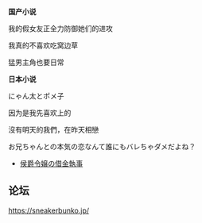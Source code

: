 

**国产小说**

我的假女友正全力防御她们的进攻


我真的不喜欢吃窝边草

猛男主角也要日常

**日本小说**

にゃん太とポメ子

因为是我先喜欢上的

沒有明天的我們，在昨天相戀

お兄ちゃんとの本気の恋なんて誰にもバレちゃダメだよね？

- [侯爵令嬢の借金執事](https://sneakerbunko.jp/series/kousyakureijo/)


## 论坛

https://sneakerbunko.jp/